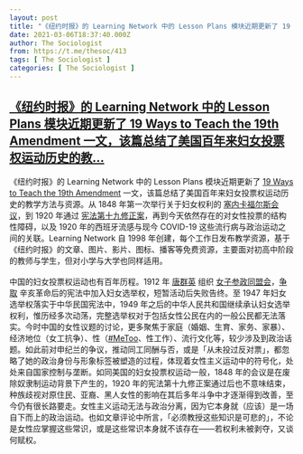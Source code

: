 ```yaml
---
layout: post
title: "《纽约时报》的 Learning Network 中的 Lesson Plans 模块近期更新了 19 Ways to Teach the 19th Amendment 一文，该篇总结了美国百年来妇女投票权运动历史的教"
date: 2021-03-06T18:37:40.000Z
author: The Sociologist
from: https://t.me/thesoc/413
tags: [ The Sociologist ]
categories: [ The Sociologist ]
---
```

<!--1615055860000-->
[《纽约时报》的 Learning Network 中的 Lesson Plans 模块近期更新了 19 Ways to Teach the 19th Amendment 一文，该篇总结了美国百年来妇女投票权运动历史的教...](https://t.me/thesoc/413)
------

<div>
<p>《纽约时报》的 Learning Network 中的 Lesson Plans 模块近期更新了 <a href="https://www.nytimes.com/2020/09/17/learning/lesson-plans/19-ways-to-teach-the-19th-amendment.html" target="_blank" rel="noopener" onclick="return confirm('Open this link?\n\n'+this.href);">19 Ways to Teach the 19th Amendment</a> 一文，该篇总结了美国百年来妇女投票权运动历史的教学方法与资源。从 1848 年第一次举行关于妇女权利的 <a href="https://en.wikipedia.org/wiki/Seneca_Falls_Convention" target="_blank" rel="noopener" onclick="return confirm('Open this link?\n\n'+this.href);">塞内卡福尔斯会议</a>，到 1920 年通过 <a href="https://en.wikipedia.org/wiki/Nineteenth_Amendment_to_the_United_States_Constitution" target="_blank" rel="noopener" onclick="return confirm('Open this link?\n\n'+this.href);">宪法第十九修正案</a>，再到今天依然存在的对女性投票的结构性障碍，以及 1920 年的西班牙流感与现今 COVID-19 这些流行病与政治运动之间的关联。Learning Network<i> </i>自 1998 年创建，每个工作日发布教学资源，基于《纽约时报》的文章、图片、影片、图标、播客等免费资源，主要面对初高中阶段的教师与学生，但对小学与大学也同样适用。<br><br>中国的妇女投票权运动也有百年历程。1912 年 <a href="https://zh.wikipedia.org/wiki/%E5%94%90%E7%BE%A4%E8%8B%B1" target="_blank" rel="noopener" onclick="return confirm('Open this link?\n\n'+this.href);">唐群英</a> 组织 <a href="https://en.wikipedia.org/wiki/N%C3%BCzi_canzheng_tongmenghui" target="_blank" rel="noopener" onclick="return confirm('Open this link?\n\n'+this.href);">女子参政同盟会</a>，<a href="https://zh.wikipedia.org/wiki/%E5%A5%B3%E5%AD%90%E5%8F%82%E6%94%BF%E8%BF%90%E5%8A%A8" target="_blank" rel="noopener" onclick="return confirm('Open this link?\n\n'+this.href);">争取</a> 辛亥革命后的宪法中加入妇女选举权，短暂活动后失败告终。至 1947 年妇女选举权落实于中华民国宪法中，1949 年之后的中华人民共和国继续承认妇女选举权利，惟历经多次动荡，完整选举权对于包括女性公民在内的一般公民都无法落实。今时中国的女性议题的讨论，更多聚焦于家庭（婚姻、生育、家务、家暴）、经济地位（女工抗争）、性（<a href="https://t.me/thesoc/413?q=%23MeToo">#MeToo</a>、性工作）、流行文化等，较少涉及到政治话题。如此前对申纪兰的争议，推动同工同酬与否，或是「从未投过反对票」，都忽略了她的政治身份与形象标签被塑造的过程，体现着女性主义运动中的符号化，处处来自国家控制与垄断。如同美国的妇女投票权运动一般，1848 年的会议是在废除奴隶制运动背景下产生的，1920 年的宪法第十九修正案通过后也不意味结束，种族歧视对原住民、亚裔、黑人女性的影响在其后多年斗争中才逐渐得到改善，至今仍有很长路要走。女性主义运动无法与政治分离，因为它本身就（应该）是一场自下而上的政治运动。也如文章评论中所言，「必须教授这些知识是可悲的」，不论是女性应掌握这些常识，或是这些常识本身就不该存在——若权利未被剥夺，又谈何赋权。</p>
</div>
